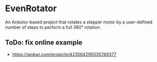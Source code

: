 # EvenRotator
An Arduino-based project that rotates a stepper motor by a user-defined number of steps to perform a full 360° rotation.

## ToDo: fix online example
- https://wokwi.com/projects/423564295035749377
